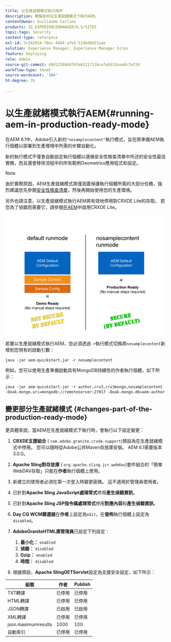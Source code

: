 ```yaml
---
title: 以生產就緒模式執行AEM
description: 瞭解如何在生產就緒模式下執行AEM。
contentOwner: Guillaume Carlino
products: SG_EXPERIENCEMANAGER/6.5/SITES
topic-tags: Security
content-type: reference
exl-id: 3c342014-f8ec-4404-afe5-514bdb651aae
solution: Experience Manager, Experience Manager Sites
feature: Deploying
role: Admin
source-git-commit: 48d12388d4707e61117116ca7eb533cea8c7ef34
workflow-type: tm+mt
source-wordcount: '384'
ht-degree: 3%

---
```


# 以生產就緒模式執行AEM{#running-aem-in-production-ready-mode}

在AEM 6.1中，Adobe引入新的`"nosamplecontent"`執行模式，旨在將準備AEM執行個體以部署到生產環境中所需的步驟自動化。

新的執行模式不僅會自動設定執行個體以遵循安全性檢查清單中所述的安全性最佳實務，而且還會移除流程中的所有範例Geometrixx應用程式和設定。

>[!NOTE]
>
>由於實際原因，AEM生產就緒模式將僅涵蓋保護執行個體所需的大部分任務，強烈建議您先參閱[安全性檢查清單](/help/sites-administering/security-checklist.md)，然後再開始使用您的生產環境。
>
>另外也請注意，以生產就緒模式執行AEM將有效地停用對CRXDE Lite的存取。 若您為了偵錯而需要它，請參閱[在AEM](/help/sites-administering/enabling-crxde-lite.md)中啟用CRXDE Lite。

![chlimage_1-83](assets/chlimage_1-83a.png)

若要以生產就緒模式執行AEM，您必須透過`-r`執行模式切換將`nosamplecontent`新增到您現有的啟動引數：

```shell
java -jar aem-quickstart.jar -r nosamplecontent
```

例如，您可以使用生產準備啟動具有MongoDB持續性的作者執行個體，如下所示：

```shell
java -jar aem-quickstart.jar -r author,crx3,crx3mongo,nosamplecontent -Doak.mongo.uri=mongodb://remoteserver:27017 -Doak.mongo.db=aem-author
```

## 變更部分生產就緒模式 {#changes-part-of-the-production-ready-mode}

更具體來說，當AEM在生產就緒模式下執行時，會執行以下設定變更：

1. **CRXDE支援組合** ( `com.adobe.granite.crxde-support`)預設為在生產就緒模式中停用。 您可以隨時從Adobe公共Maven存放庫安裝。 AEM 6.1需要版本3.0.0。

1. **Apache Sling對存放庫** ( `org.apache.sling.jcr.webdav`)套件組合的「簡單WebDAV存取」只能在&#x200B;**作者**&#x200B;執行個體上使用。

1. 新建立的使用者必須在第一次登入時變更密碼。 這不適用於管理員使用者。
1. 已針對&#x200B;**Apache Sling JavaScript處理常式**&#x200B;停用&#x200B;**產生偵錯資訊**。

1. 已針對&#x200B;**Apache Sling JSP指令碼處理常式**&#x200B;停用&#x200B;**對應內容**&#x200B;和&#x200B;**產生偵錯資訊**。

1. **Day CQ WCM篩選器**&#x200B;在&#x200B;**作者**&#x200B;上設定為`edit`，在&#x200B;**發佈**&#x200B;執行個體上設定為`disabled`。

1. **AdobeGraniteHTML庫管理員**&#x200B;已設定下列設定：

   1. **最小化：** `enabled`
   1. **偵錯：** `disabled`
   1. **Gzip：** `enabled`
   1. **時間：** `disabled`

1. 根據預設，**Apache SlingGETServlet**&#x200B;設定為支援安全設定，如下所示：

| **組態** | **作者** | **Publish** |
|---|---|---|
| TXT轉譯 | 已停用 | 已停用 |
| HTML轉譯 | 已停用 | 已停用 |
| JSON轉譯 | 已啟用 | 已啟用 |
| XML轉譯 | 已停用 | 已停用 |
| json.maximumresults | 1000 | 100 |
| 自動索引 | 已停用 | 已停用 |
